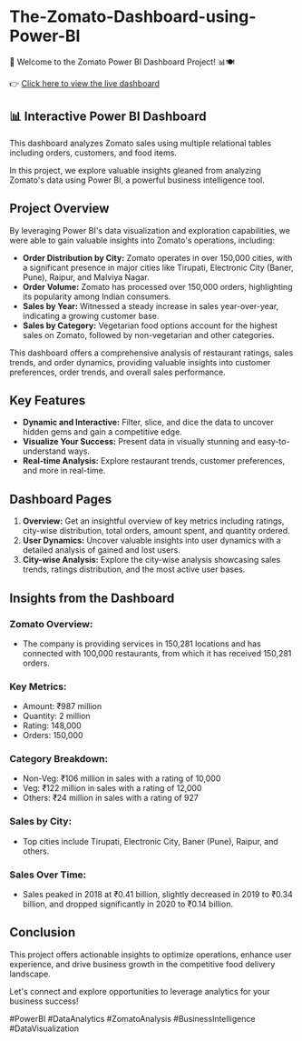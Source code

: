 # The-Zomato-Dashboard-using-Power-BI

🌟 Welcome to the Zomato Power BI Dashboard Project! 📊🍽️


👉 [Click here to view the live dashboard]([https://app.powerbi.com/view?r=XYZ123](https://app.powerbi.com/reportEmbed?reportId=13c75a9a-d47d-4783-aee7-fb92b2cb94dd&autoAuth=true&ctid=21fc845e-e13e-4a83-b8b8-60c7f0206922))
## 📊 Interactive Power BI Dashboard
This dashboard analyzes Zomato sales using multiple relational tables including orders, customers, and food items.



In this project, we explore valuable insights gleaned from analyzing Zomato's data using Power BI, a powerful business intelligence tool.

## Project Overview

By leveraging Power BI's data visualization and exploration capabilities, we were able to gain valuable insights into Zomato's operations, including:

- **Order Distribution by City:** Zomato operates in over 150,000 cities, with a significant presence in major cities like Tirupati, Electronic City (Baner, Pune), Raipur, and Malviya Nagar.
- **Order Volume:** Zomato has processed over 150,000 orders, highlighting its popularity among Indian consumers.
- **Sales by Year:** Witnessed a steady increase in sales year-over-year, indicating a growing customer base.
- **Sales by Category:** Vegetarian food options account for the highest sales on Zomato, followed by non-vegetarian and other categories.

This dashboard offers a comprehensive analysis of restaurant ratings, sales trends, and order dynamics, providing valuable insights into customer preferences, order trends, and overall sales performance.

## Key Features

- **Dynamic and Interactive:** Filter, slice, and dice the data to uncover hidden gems and gain a competitive edge.
- **Visualize Your Success:** Present data in visually stunning and easy-to-understand ways.
- **Real-time Analysis:** Explore restaurant trends, customer preferences, and more in real-time.

## Dashboard Pages

1. **Overview:** Get an insightful overview of key metrics including ratings, city-wise distribution, total orders, amount spent, and quantity ordered.
2. **User Dynamics:** Uncover valuable insights into user dynamics with a detailed analysis of gained and lost users.
3. **City-wise Analysis:** Explore the city-wise analysis showcasing sales trends, ratings distribution, and the most active user bases.

## Insights from the Dashboard

### Zomato Overview:

- The company is providing services in 150,281 locations and has connected with 100,000 restaurants, from which it has received 150,281 orders.

### Key Metrics:

- Amount: ₹987 million
- Quantity: 2 million
- Rating: 148,000
- Orders: 150,000

### Category Breakdown:

- Non-Veg: ₹106 million in sales with a rating of 10,000
- Veg: ₹122 million in sales with a rating of 12,000
- Others: ₹24 million in sales with a rating of 927

### Sales by City:

- Top cities include Tirupati, Electronic City, Baner (Pune), Raipur, and others.

### Sales Over Time:

- Sales peaked in 2018 at ₹0.41 billion, slightly decreased in 2019 to ₹0.34 billion, and dropped significantly in 2020 to ₹0.14 billion.

## Conclusion

This project offers actionable insights to optimize operations, enhance user experience, and drive business growth in the competitive food delivery landscape.

Let's connect and explore opportunities to leverage analytics for your business success!

#PowerBI #DataAnalytics #ZomatoAnalysis #BusinessIntelligence #DataVisualization



